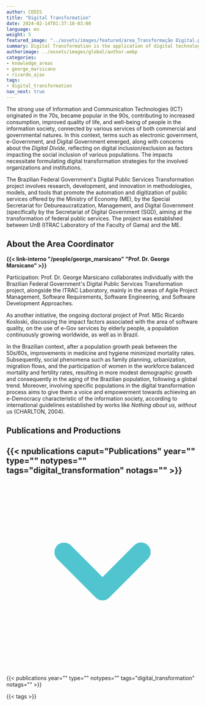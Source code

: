 ```yaml
---
author: CEDIS
title: "Digital Transformation"
date: 2024-02-14T01:37:18-03:00
language: en
weight: 5
featured_image: "../assets/images/featured/area_Transformação Digital.png"
summary: Digital Transformation is the application of digital technologies to change business models and create new value opportunities. It involves reimagining operations and customer experiences, promoting innovation and efficiency.
authorimage: ../assets/images/global/author.webp
categories:
- knowledge_areas
- george_marsicano
- ricardo_ajax
tags: 
- digital_transformation
nav_next: true
---
```

The strong use of Information and Communication Technologies (ICT) originated in the 70s, became popular in the 90s, contributing to increased consumption, improved quality of life, and well-being of people in the information society, connected by various services of both commercial and governmental natures. In this context, terms such as electronic government, e-Government, and Digital Government emerged, along with concerns about the _Digital Divide_, reflecting on digital inclusion/exclusion as factors impacting the social inclusion of various populations. The impacts necessitate formulating digital transformation strategies for the involved organizations and institutions.

The Brazilian Federal Government's Digital Public Services Transformation project involves research, development, and innovation in methodologies, models, and tools that promote the automation and digitization of public services offered by the Ministry of Economy (ME), by the Special Secretariat for Debureaucratization, Management, and Digital Government (specifically by the Secretariat of Digital Government (SGD), aiming at the transformation of federal public services. The project was established between UnB (ITRAC Laboratory of the Faculty of Gama) and the ME.

## About the Area Coordinator

**{{< link-interno "/people/george_marsicano" "Prof. Dr. George Marsicano" >}}**

Participation: Prof. Dr. George Marsicano collaborates individually with the Brazilian Federal Government's Digital Public Services Transformation project, alongside the ITRAC Laboratory, mainly in the areas of Agile Project Management, Software Requirements, Software Engineering, and Software Development Approaches.

As another initiative, the ongoing doctoral project of Prof. MSc Ricardo Kosloski, discussing the impact factors associated with the area of software quality, on the use of e-Gov services by elderly people, a population continuously growing worldwide, as well as in Brazil.

In the Brazilian context, after a population growth peak between the 50s/60s, improvements in medicine and hygiene minimized mortality rates. Subsequently, social phenomena such as family planning, urbanization, migration flows, and the participation of women in the workforce balanced mortality and fertility rates, resulting in more modest demographic growth and consequently in the aging of the Brazilian population, following a global trend. Moreover, involving specific populations in the digital transformation process aims to give them a voice and empowerment towards achieving an e-Democracy characteristic of the information society, according to international guidelines established by works like _Nothing about us, without us_ (CHARLTON, 2004).

## Publications and Productions
<div id="npublications-section" x-data="{ showPublications: false }">
    <h2 id="npublications-title" @click="showPublications = !showPublications" class="text-xl font-bold mb-2 cursor-pointer flex items-center text-primary-900">
      {{< npublications caput="Publications" year="" type="" notypes="" tags="digital_transformation" notags="" >}}
      <svg :class="{'rotate-0': !showPublications, 'rotate-180': showPublications}" class="ml-2 h-5 w-5 transform transition-transform duration-200" xmlns="http://www.w3.org/2000/svg" viewBox="0 0 20 20" fill="#51C5CF"><path fill-rule="evenodd" d="M5.293 7.293a1 1 0 011.414 0L10 10.586l3.293-3.293a1 1 0 111.414 1.414l-4 4a1 1 0 01-1.414 0l-4-4a1 1 0 010-1.414z" clip-rule="evenodd" /></svg>
    </h2>
    <div x-show="showPublications" x-cloak>
      {{< publications year="" type="" notypes="" tags="digital_transformation" notags="" >}} 
    </div>
</div>

{{< tags >}}